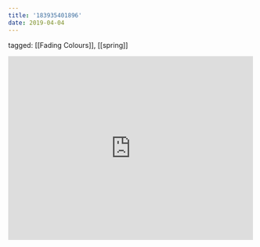 ```yaml
---
title: '183935401896'
date: 2019-04-04
---
```

tagged: [[Fading Colours]], [[spring]]
<iframe allow="accelerometer; autoplay; clipboard-write; encrypted-media; gyroscope; picture-in-picture" allowfullscreen="" frameborder="0" height="375" id="youtube_iframe" src="https://www.youtube.com/embed/GlYAduXEddw?feature=oembed&amp;enablejsapi=1&amp;origin=https://safe.txmblr.com&amp;wmode=opaque" width="500"></iframe>